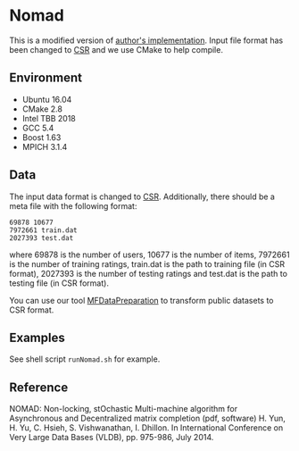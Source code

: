# Nomad

This is a modified version of [author's implementation](http://bigdata.ices.utexas.edu/software/nomad/).  Input file format has been changed to  [CSR](https://en.wikipedia.org/wiki/Sparse_matrix#Compressed_sparse_row_.28CSR.2C_CRS_or_Yale_format.29) and we use CMake to help compile.
## Environment

- Ubuntu 16.04
- CMake 2.8
- Intel TBB 2018
- GCC 5.4
- Boost 1.63 
- MPICH 3.1.4

## Data
The input data format is changed to [CSR](https://en.wikipedia.org/wiki/Sparse_matrix#Compressed_sparse_row_.28CSR.2C_CRS_or_Yale_format.29). Additionally, there should be a meta file with the following format:
```
69878 10677
7972661 train.dat
2027393 test.dat
```
where 69878 is the number of users, 10677 is the number of items, 7972661 is the number of training ratings, train.dat is the path to training file (in CSR format), 2027393 is the number of testing ratings and test.dat is the path to testing file (in CSR format).

You can use our tool [MFDataPreparation](https://github.com/Hui-Li/MFDataPreparation) to transform public datasets to CSR format.


## Examples

See shell script `runNomad.sh` for example. 

## Reference
NOMAD: Non-locking, stOchastic Multi-machine algorithm for Asynchronous and Decentralized matrix completion (pdf, software)
H. Yun, H. Yu, C. Hsieh, S. Vishwanathan, I. Dhillon.
In International Conference on Very Large Data Bases (VLDB), pp. 975-986, July 2014.
